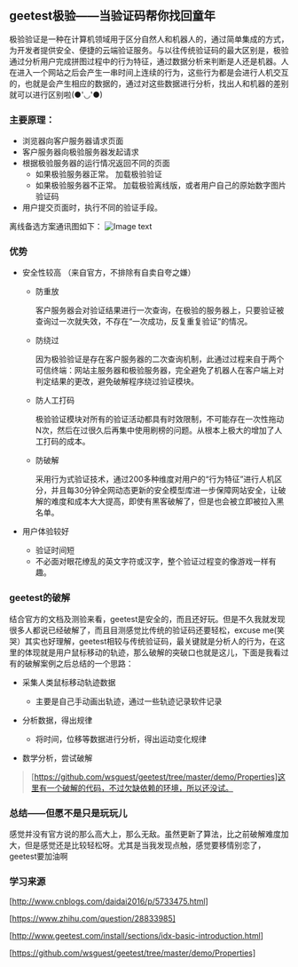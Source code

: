 ## geetest极验——当验证码帮你找回童年

极验验证是一种在计算机领域用于区分自然人和机器人的，通过简单集成的方式，为开发者提供安全、便捷的云端验证服务。与以往传统验证码的最大区别是，极验通过分析用户完成拼图过程中的行为特征，通过数据分析来判断是人还是机器。人在进入一个网站之后会产生一串时间上连续的行为，这些行为都是会进行人机交互的，也就是会产生相应的数据的，通过对这些数据进行分析，找出人和机器的差别就可以进行区别啦(●'◡'●)

### 主要原理：
* 浏览器向客户服务器请求页面
* 客户服务器向极验服务器发起请求
* 根据极验服务器的运行情况返回不同的页面
	* 如果极验服务器正常。 加载极验验证
	* 如果极验服务器不正常。 加载极验离线版，或者用户自己的原始数字图片验证码
* 用户提交页面时，执行不同的验证手段。

离线备选方案通讯图如下：
![Image text](https://github.com/Zhaojytt/ns/blob/master/2016-2/zjy/img_folder/22.png)
### 优势

* 安全性较高	（来自官方，不排除有自卖自夸之嫌）
	
	* 防重放
	
		客户服务器会对验证结果进行一次查询，在极验的服务器上，只要验证被查询过一次就失效，不存在“一次成功，反复重复验证”的情况。

	* 防绕过

		因为极验验证是存在客户服务器的二次查询机制，此通过过程来自于两个可信终端：网站主服务器和极验服务器，完全避免了机器人在客户端上对判定结果的更改，避免破解程序绕过验证模块。

	* 防人工打码
		
		极验验证模块对所有的验证活动都具有时效限制，不可能存在一次性拖动N次，然后在过很久后再集中使用刷榜的问题。从根本上极大的增加了人工打码的成本。

	* 防破解
	
		采用行为式验证技术，通过200多种维度对用户的“行为特征”进行人机区分，并且每30分钟全网动态更新的安全模型库进一步保障网站安全，让破解的难度和成本大大提高，即使有黑客破解了，但是也会被立即被拉入黑名单。

	
* 用户体验较好
	* 验证时间短
	* 不必面对眼花缭乱的英文字符或汉字，整个验证过程变的像游戏一样有趣。
	
### geetest的破解

结合官方的文档及测验来看，geetest是安全的，而且还好玩。但是不久我就发现很多人都说已经破解了，而且目测感觉比传统的验证码还要轻松，excuse me(笑哭）其实也好理解，geetest相较与传统验证码，最关键就是分析人的行为，在这里的体现就是用户鼠标移动的轨迹，那么破解的突破口也就是这儿，下面是我看过有的破解案例之后总结的一个思路：

* 采集人类鼠标移动轨迹数据
	* 主要是自己手动画出轨迹，通过一些轨迹记录软件记录

* 分析数据，得出规律
	* 将时间，位移等数据进行分析，得出运动变化规律

* 数学分析，尝试破解

>[https://github.com/wsguest/geetest/tree/master/demo/Properties]这里有一个破解的代码，不过欠缺依赖的环境，所以还没试。

### 总结——但愿不是只是玩玩儿
感觉并没有官方说的那么高大上，那么无敌。虽然更新了算法，比之前破解难度加大，但是感觉还是比较轻松呀。尤其是当我发现点触，感觉要移情别恋了，geetest要加油啊

### 学习来源

[http://www.cnblogs.com/daidai2016/p/5733475.html]

[https://www.zhihu.com/question/28833985]

[http://www.geetest.com/install/sections/idx-basic-introduction.html]

[https://github.com/wsguest/geetest/tree/master/demo/Properties]
